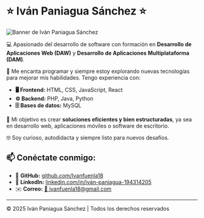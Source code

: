 # ⭐ Iván Paniagua Sánchez ⭐

![Banner de Iván Paniagua Sánchez](https://media.licdn.com/dms/image/v2/D4D16AQEnl_O6gXwsHw/profile-displaybackgroundimage-shrink_350_1400/profile-displaybackgroundimage-shrink_350_1400/0/1737642465159?e=1746057600&v=beta&t=MHaVmPs4RpSccXPZ7jUpxXoiAeAuOfwtAJ-7-F-bCR8)

💻 Apasionado del desarrollo de software con formación en **Desarrollo de Aplicaciones Web (DAW)** y **Desarrollo de Aplicaciones Multiplataforma (DAM)**.

🚀 Me encanta programar y siempre estoy explorando nuevas tecnologías para mejorar mis habilidades. Tengo experiencia con:

- **🖥️ Frontend:** HTML, CSS, JavaScript, React  
- **⚙️ Backend:** PHP, Java, Python  
- **🗄️ Bases de datos:** MySQL  

🎯 Mi objetivo es crear **soluciones eficientes y bien estructuradas**, ya sea en desarrollo web, aplicaciones móviles o software de escritorio.  

🤓 Soy curioso, autodidacta y siempre listo para nuevos desafíos.

## 📫 Conéctate conmigo:

- 🔗 **GitHub:** [github.com/Ivanfuenla18](https://github.com/Ivanfuenla18)  
- 💼 **LinkedIn:** [linkedin.com/in/iván-paniagua-194314205](https://www.linkedin.com/in/iván-paniagua-194314205/)  
- ✉️ **Correo:** [📩 ivanfuenla18@gmail.com](mailto:ivanfuenla18@gmail.com)

---

© 2025 Iván Paniagua Sánchez | Todos los derechos reservados

